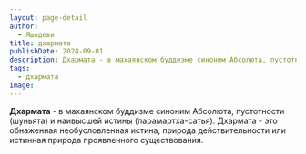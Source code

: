 ```yaml
---
layout: page-detail
author:
  - Яшодеви
title: дхармата
publishDate: 2024-09-01
description: Дхармата - в махаянском буддизме синоним Абсолюта, пустотности (шуньята) и наивысшей истины (парамартха-сатья). Дхармата - это обнаженная необусловленная истина, природа действительности или истинная природа проявленного существования.
tags:
  - дхармата
image:
---
```

**Дхармата** - в махаянском буддизме синоним Абсолюта, пустотности (шуньята) и наивысшей истины (парамартха-сатья). Дхармата - это обнаженная необусловленная истина, природа действительности или истинная природа проявленного существования.

